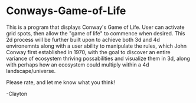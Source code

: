 # Conways-Game-of-Life
This is a program that displays Conway's Game of Life. User can activate grid spots, then allow the "game of life" to commence when desired. This 2d process will be further built upon to achieve both 3d and 4d environemnts along with a user ability to manipulate the rules, which John Conway first established in 1970, with the goal to discover an entire variance of ecosystem thriving possabilities and visualize them in 3d, along with perhaps how an ecosystem could multiply within a 4d landscape/universe. 

Please rate, and let me know what you think!

-Clayton 
